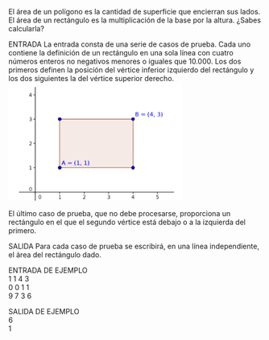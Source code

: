 El área de un polígono es la cantidad de superficie que encierran sus lados. El área de un rectángulo es la multiplicación de la base por la altura. ¿Sabes calcularla?

ENTRADA
La entrada consta de una serie de casos de prueba. Cada uno contiene la definición de un rectángulo en una sola línea con cuatro números enteros no negativos menores o iguales que 10.000. Los dos primeros definen la posición del vértice inferior izquierdo del rectángulo y los dos siguientes la del vértice superior derecho.  
![Alt text](image.png)

El último caso de prueba, que no debe procesarse, proporciona un rectángulo en el que el segundo vértice está debajo o a la izquierda del primero.

SALIDA
Para cada caso de prueba se escribirá, en una línea independiente, el área del rectángulo dado.

ENTRADA DE EJEMPLO  
1 1 4 3  
0 0 1 1  
9 7 3 6

SALIDA DE EJEMPLO  
6  
1
